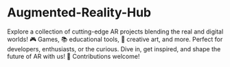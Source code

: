 # Augmented-Reality-Hub
Explore a collection of cutting-edge AR projects blending the real and digital worlds! 🎮 Games, 📚 educational tools, 🎨 creative art, and more. Perfect for developers, enthusiasts, or the curious. Dive in, get inspired, and shape the future of AR with us! 🚀 Contributions welcome!
